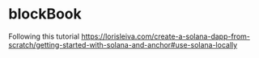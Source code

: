 # blockBook
Following this tutorial
https://lorisleiva.com/create-a-solana-dapp-from-scratch/getting-started-with-solana-and-anchor#use-solana-locally
